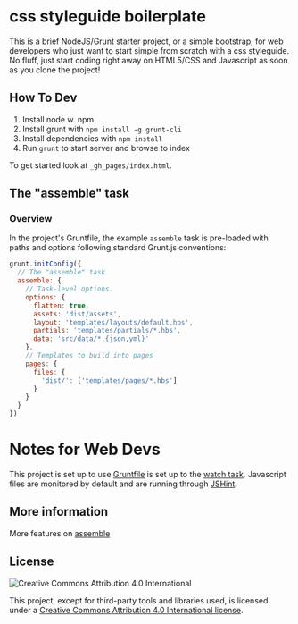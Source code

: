 # css styleguide boilerplate

This is a brief NodeJS/Grunt starter project, or a simple bootstrap, for web developers who just want to start simple from scratch with a css styleguide.
No fluff, just start coding right away on HTML5/CSS and Javascript as soon as you clone the project!

## How To Dev

1. Install node w. npm
2. Install grunt with `npm install -g grunt-cli`
3. Install dependencies with `npm install`
4. Run `grunt` to start server and browse to index

To get started look at `_gh_pages/index.html`.

## The "assemble" task

### Overview
In the project's Gruntfile, the example `assemble` task is pre-loaded with paths and options following standard Grunt.js conventions:

```js
grunt.initConfig({
  // The "assemble" task
  assemble: {
    // Task-level options.
    options: {
      flatten: true,
      assets: 'dist/assets',
      layout: 'templates/layouts/default.hbs',
      partials: 'templates/partials/*.hbs',
      data: 'src/data/*.{json,yml}'
    },
    // Templates to build into pages
    pages: {
      files: {
        'dist/': ['templates/pages/*.hbs']
      }
    }
  }
})
```

# Notes for Web Devs

This project is set up to use [Gruntfile](http://gruntjs.com/sample-gruntfile) is set up to the [watch task](https://github.com/gruntjs/grunt-contrib-watch). Javascript files are monitored by default and are running through [JSHint](http://www.jshint.com/).

## More information
More features on [assemble](http://assemble.io/)

## License

![Creative Commons Attribution 4.0 International](http://i.creativecommons.org/l/by/4.0/88x31.png)

This project, except for third-party tools and libraries used, is licensed under a [Creative Commons Attribution 4.0 International license](http://creativecommons.org/licenses/by/4.0/).